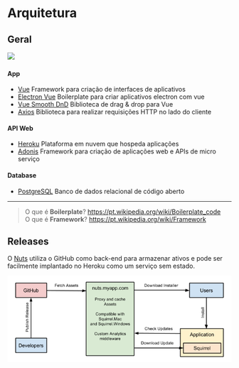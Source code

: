# Arquitetura

## Geral

<img src="_media/overview.png">


#### App

- [Vue](https://github.com/vuejs/vue) Framework para criação de interfaces de aplicativos
- [Electron Vue](https://github.com/SimulatedGREG/electron-vue) Boilerplate para criar aplicativos electron com vue
- [Vue Smooth DnD](https://github.com/kutlugsahin/vue-smooth-dnd) Biblioteca de drag & drop para Vue
- [Axios](https://github.com/axios/axios) Biblioteca para realizar requisições HTTP no lado do cliente

#### API Web

- [Heroku](https://www.heroku.com/) Plataforma em nuvem que hospeda aplicações
- [Adonis](https://adonisjs.com/) Framework para criação de aplicações web e APIs de micro serviço
 
#### Database

- [PostgreSQL](https://www.postgresql.org/) Banco de dados relacional de código aberto

-----------------------------------------------
> O que é **Boilerplate**? https://pt.wikipedia.org/wiki/Boilerplate_code <br>
O que é **Framework**? https://pt.wikipedia.org/wiki/Framework

## Releases

O [Nuts](https://github.com/GitbookIO/nuts) utiliza o GitHub como back-end para armazenar ativos e pode ser facilmente implantado no Heroku como um serviço sem estado.

<img src="https://github.com/GitbookIO/nuts/raw/master/docs/schema.png">


